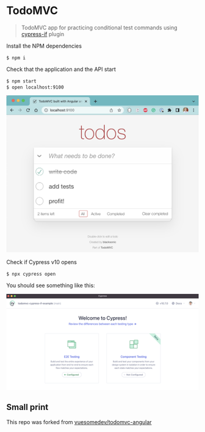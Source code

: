 # TodoMVC

> TodoMVC app for practicing conditional test commands using [cypress-if](https://github.com/bahmutov/cypress-if) plugin

Install the NPM dependencies

```
$ npm i
```

Check that the application and the API start

```
$ npm start
$ open localhost:9100
```

![Application](./images/todomvc.png)

Check if Cypress v10 opens

```
$ npx cypress open
```

You should see something like this:

![Cypress open](./images/cy-open.png)

## Small print

This repo was forked from [vuesomedev/todomvc-angular](https://github.com/vuesomedev/todomvc-angular)
